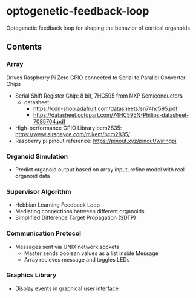 # optogenetic-feedback-loop
Optogenetic feedback loop for shaping the behavior of cortical organoids

## Contents

### Array
  Drives Raspberry Pi Zero GPIO connected to Serial to Parallel Converter Chips
  - Serial Shift Register Chip: 8 bit, 7HC595 from NXP Semiconductors
    - datasheet: 
      - https://cdn-shop.adafruit.com/datasheets/sn74hc595.pdf
      - https://datasheet.octopart.com/74HC595N-Philips-datasheet-7085704.pdf
  - High-performance GPIO Library bcm2835: https://www.airspayce.com/mikem/bcm2835/
  - Raspberry pi pinout reference: https://pinout.xyz/pinout/wiringpi
  
### Organoid Simulation
- Predict organoid output based on array input, refine model with real organoid data

### Supervisor Algorithm
- Hebbian Learning Feedback Loop
- Mediating connections between different organoids
- Simplified Difference Target Propagation (SDTP)

### Communication Protocol
  - Messages sent via UNIX network sockets
    - Master sends boolean values as a list inside Message
    - Array recieves message and toggles LEDs

### Graphics Library 
  - Display events in graphical user interface

